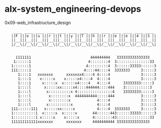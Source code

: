 # alx-system_engineering-devops

0x09-web_infrastructure_design

        ____ ____ ____ ____ ____ ____ ____ ____ ____ ____ ____ ____ ____ 
       ||F |||o |||u |||r |||t |||y |||T |||h |||r |||e |||e |||4 |||3 ||
       ||__|||__|||__|||__|||__|||__|||__|||__|||__|||__|||__|||__|||__||
       |/__\|/__\|/__\|/__\|/__\|/__\|/__\|/__\|/__\|/__\|/__\|/__\|/__\|
                                                                         
                                                                         
         1111111                           444444444   333333333333333   
        1::::::1                          4::::::::4  3:::::::::::::::33 
       1:::::::1                         4:::::::::4  3::::::33333::::::3
       111:::::1                        4::::44::::4  3333333     3:::::3
          1::::1   xxxxxxx      xxxxxxx4::::4 4::::4              3:::::3
          1::::1    x:::::x    x:::::x4::::4  4::::4              3:::::3
          1::::1     x:::::x  x:::::x4::::4   4::::4      33333333:::::3 
          1::::l      x:::::xx:::::x4::::444444::::444    3:::::::::::3  
          1::::l       x::::::::::x 4::::::::::::::::4    33333333:::::3 
          1::::l        x::::::::x  4444444444:::::444            3:::::3
          1::::l        x::::::::x            4::::4              3:::::3
          1::::l       x::::::::::x           4::::4              3:::::3
       111::::::111   x:::::xx:::::x          4::::4  3333333     3:::::3
       1::::::::::1  x:::::x  x:::::x       44::::::443::::::33333::::::3
       1::::::::::1 x:::::x    x:::::x      4::::::::43:::::::::::::::33 
       111111111111xxxxxxx      xxxxxxx     4444444444 333333333333333   
                                                                         
                                                                         
                                                                         
                                                                         
                                                                         
                                                                         
                                                                         
